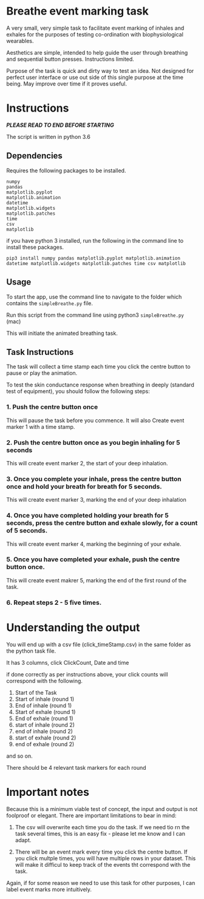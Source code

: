 
# Breathe event marking task

A very small, very simple task to facilitate event marking of inhales and exhales for the purposes of testing co-ordination with biophysiological wearables.

Aesthetics are simple, intended to help guide the user through breathing and sequential button presses. Instructions limited.

Purpose of the task is quick and dirty way to test an idea. Not designed for perfect user interface or use out side of this single purpose at the time being. May improve over time if it proves useful.

# Instructions

***PLEASE READ TO END BEFORE STARTING***

The script is written in python 3.6

## Dependencies

Requires the following packages to be installed.

```
numpy
pandas
matplotlib.pyplot
matplotlib.animation
datetime
matplotlib.widgets
matplotlib.patches
time
csv
matplotlib

```
if you have python 3 installed, run the following in the command line to install these packages.

```
pip3 install numpy pandas matplotlib.pyplot matplotlib.animation datetime matplotlib.widgets matplotlib.patches time csv matplotlib
```

## Usage

To start the app, use the command line to navigate to the folder which contains the ```simpleBreathe.py``` file.

Run this script from the command line using python3 ```simpleBreathe.py``` (mac)

This will initiate the animated breathing task.

## Task Instructions

The task will collect a time stamp each time you click the centre button to pause or play the animation.

To test the skin conductance response when breathing in deeply (standard test of equipment), you should follow the following steps:

### 1. Push the centre button once
This will pause the task before you commence.
It will also Create event marker 1 with a time stamp.

### 2. Push the centre button once as you begin inhaling for 5 seconds

This will create event marker 2, the start of your deep inhalation.

### 3. Once you complete your inhale, press the centre button once and hold your breath for breath for 5 seconds.

This will create event marker 3, marking the end of your deep inhalation

### 4. Once you have completed holding your breath for 5 seconds, press the centre button and exhale slowly, for a count of 5 seconds.

This will create event marker 4, marking the beginning of your exhale.

### 5. Once you have completed your exhale, push the centre button once.

This will create event makrer 5, marking the end of the first round of the task.

### 6. Repeat steps 2 - 5 five times.

# Understanding the output

You will end up with a csv file (click_timeStamp.csv) in the same folder as the python task file.

It has 3 columns, click ClickCount, Date and time

if done correctly as per instructions above, your click counts will correspond with the following.

1. Start of the Task
2. Start of inhale (round 1)
3. End of inhale  (round 1)
4. Start of exhale  (round 1)
5. End of exhale (round 1)
6. start of inhale (round 2)
7. end of inhale (round 2)
8. start of exhale (round 2)
9. end of exhale (round 2)

and so on.

There should be 4 relevant task markers for each round

# Important notes

Because this is a minimum viable test of concept, the input and output is not foolproof or elegant. There are important limitations to bear in mind:

1. The csv will overwrite each time you do the task. If we need tio rn the task several times, this is an easy fix - please let me know and I can adapt.

2. There will be an event mark every time you click the centre button. If you click multple times, you will have multiple rows in your dataset. This will make it difficul to keep track of the events tht correspond with the task.

Again, if for some reason we need to use this task for other purposes, I can label event marks more intuitively. 

